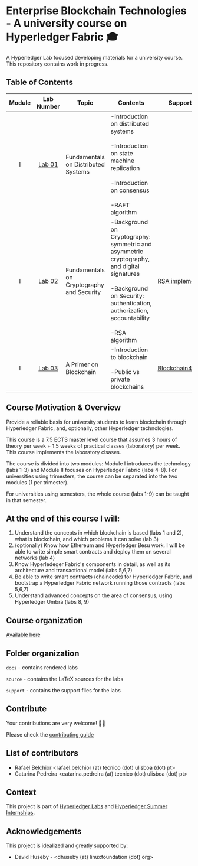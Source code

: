 # Enterprise Blockchain Technologies - A university course on Hyperledger Fabric 🎓
A Hyperledger Lab focused developing materials for a university course. 
This repository contains work in progress.

## Table of Contents 
| Module 	| Lab Number 	| Topic                                     	| Contents                                                                                                                                                                                       	| Support files       	|
|:------:	|:----------:	|-------------------------------------------	|------------------------------------------------------------------------------------------------------------------------------------------------------------------------------------------------	|---------------------	|
|    I   	|   [Lab 01](https://github.com/hyperledger-labs/university-course/tree/master/source/Lab01)   	|    Fundamentals on Distributed Systems    	| -Introduction on distributed systems<br><br>-Introduction on state machine replication<br><br>-Introduction on consensus<br><br>-RAFT algorithm                                                	|                     	|
|    I   	|   [Lab 02](https://github.com/hyperledger-labs/university-course/tree/master/source/Lab02)   	| Fundamentals on Cryptography and Security 	| -Background on Cryptography: symmetric and asymmetric cryptography, and digital signatures<br><br>-Background on Security: authentication, authorization, accountability<br><br>-RSA algorithm 	| [RSA implementation](https://github.com/hyperledger-labs/university-course/tree/master/support/Lab02/RSA/)  	|
|    I   	|   [Lab 03](https://github.com/hyperledger-labs/university-course/tree/master/source/Lab03)   	|           A Primer on Blockchain          	| -Introduction to blockchain<br><br>-Public vs private blockchains                                                                                                                              	| [Blockchain4Students](https://github.com/hyperledger-labs/university-course/tree/master/support/Lab03%20-%20Blockchain4Students) 	|


## Course Motivation & Overview

Provide a reliable basis for university students to learn blockchain through Hyperledger Fabric, and, optionally, other Hyperledger technologies.

This course is a 7.5 ECTS master level course that assumes 3 hours of theory per week + 1.5 weeks of practical classes (laboratory) per week. 
This course implements the laboratory clsases.


The course is divided into two modules:   Module I introduces the technology (labs 1-3) and Module II focuses on Hyperledger Fabric (labs 4-8). For universities using trimesters, the course can be separated into the two modules (1 per trimester). 

For universities using semesters, the whole course (labs 1-9) can be taught in that semester.

## At the end of this course I will:
1.  Understand the concepts in which blockchain is based (labs 1 and 2), what is blockchain, and which problems it can solve (lab 3)
2. (optionally) Know how Ethereum and Hyperledger Besu work. I will be able to write simple smart contracts and deploy them on several networks (lab 4)
3. Know Hyperledeger Fabric's components in detail, as well as its architecture and transactional model (labs 5,6,7)
4. Be able to write smart contracts (chaincode) for Hyperledger Fabric, and bootstrap a Hyperledger Fabric network running those contracts (labs 5,6,7)
5. Understand advanced concepts on the area of consensus, using Hyperledger Umbra (labs 8, 9)

## Course organization 
[Available here](https://wiki.hyperledger.org/display/INTERN/Project+Plan+-+Build+a+university+course+on+Hyperledger+Fabric+using+Hyperledger+Umbra)

## Folder organization
`docs` - contains rendered labs

`source` - contains the LaTeX sources for the labs

`support` - contains the support files for the labs 

## Contribute

Your contributions are very welcome! 🎉🎉

Please check the [contributing guide](https://github.com/hyperledger-labs/university-course/blob/master/CONTRIBUTING.md)

## List of contributors
* Rafael Belchior <rafael.belchior (at) tecnico (dot) ulisboa (dot) pt>
* Catarina Pedreira <catarina.pedreira (at) tecnico (dot) ulisboa (dot) pt>

## Context
This project is part of [Hyperledger Labs](https://www.hyperledger.org/blog/2018/01/23/introducing-hyperledger-labs) and [Hyperledger Summer Internships](https://wiki.hyperledger.org/display/INTERN/Project+Plan+-+Build+a+university+course+on+Hyperledger+Fabric+using+Hyperledger+Umbra).

## Acknowledgements

This project is idealized and greatly supported by:
- David Huseby - <dhuseby (at) linuxfoundation (dot) org>
